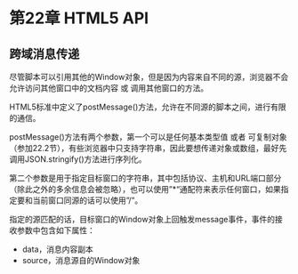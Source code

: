 # 第22章 HTML5 API

## 跨域消息传递

尽管脚本可以引用其他的Window对象，但是因为内容来自不同的源，浏览器不会允许访问其他窗口中的文档内容 或 调用其他窗口的方法。

HTML5标准中定义了postMessage()方法，允许在不同源的脚本之间，进行有限的通信。

postMessage()方法有两个参数，第一个可以是任何基本类型值 或者 可复制对象（参加22.2节），有些浏览器中只支持字符串，因此要想传递对象或数组，最好先调用JSON.stringify()方法进行序列化。

第二个参数是用于指定目标窗口的字符串，其中包括协议、主机和URL端口部分（除此之外的多余信息会被忽略），也可以使用”*“通配符来表示任何窗口，如果指定要和当前窗口同源的话可以使用”/”。

指定的源匹配的话，目标窗口的Window对象上回触发message事件，事件的接收参数中包含如下属性：

- data，消息内容副本
- source，消息源自的Window对象






















